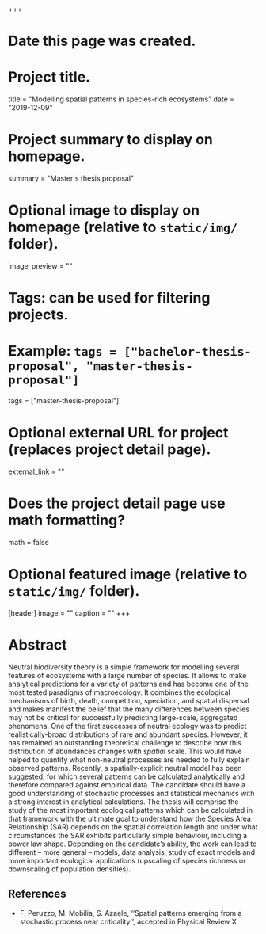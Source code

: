 +++
# Date this page was created.

# Project title.
title = "Modelling spatial patterns in species-rich ecosystems"
date = "2019-12-09"

# Project summary to display on homepage.
summary = "Master's thesis proposal"

# Optional image to display on homepage (relative to `static/img/` folder).
image_preview = ""

# Tags: can be used for filtering projects.
# Example: `tags = ["bachelor-thesis-proposal", "master-thesis-proposal"]`
tags = ["master-thesis-proposal"]

# Optional external URL for project (replaces project detail page).
external_link = ""

# Does the project detail page use math formatting?
math = false

# Optional featured image (relative to `static/img/` folder).
[header]
image = ""
caption = ""
+++

<!--## Info
<ul style="list-style-type:none">
  <li><b>Thesis type:</b> theoretical</li>
  <li><b>Supervisor:</b> Samir Suweis, email: <a href="">samir.suweis@pd.infn.it</a></li>
  <li><b>Co-supervisor:</b> Marco Baiesi, email: <a href="">marco.baiesi@pd.infn.it</a></li>
</ul>  -->

# Abstract
Neutral biodiversity theory is a simple framework for modelling several features of ecosystems with a large number of species. It allows to make analytical predictions for a variety of patterns and has become one of the most tested paradigms of macroecology. It combines the ecological mechanisms of birth, death, competition, speciation, and spatial dispersal and makes manifest the belief that the many differences between species may not be critical for successfully predicting large-scale, aggregated phenomena. One of the first successes of neutral ecology was to predict realistically-broad distributions of rare and abundant species. However, it has remained an outstanding theoretical challenge to describe how this distribution of abundances changes with *spatial* scale. This would have helped to quantify what non-neutral processes are needed to fully explain observed patterns. Recently, a spatially-explicit neutral model has been suggested, for which several patterns can be calculated analytically and therefore compared against empirical data. The candidate should have a good understanding of stochastic processes and statistical mechanics with a strong interest in analytical calculations. The thesis will comprise the study of the most important ecological patterns which can be calculated in that framework with the ultimate goal to understand how the Species Area Relationship (SAR) depends on the spatial correlation length and under what circumstances the SAR exhibits particularly simple behaviour, including a power law shape. Depending on the candidate’s ability, the work can lead to different – more general – models, data analysis, study of exact models and more important ecological applications (upscaling of species richness or downscaling of population densities). 

## References
* F. Peruzzo, M. Mobilia, S. Azaele, ‘‘Spatial patterns emerging from a stochastic process near criticality’’, accepted in Physical Review X 
